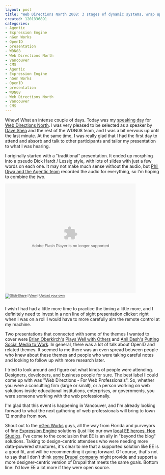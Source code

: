 ```yaml
--- 
layout: post
title: "Web Directions North 2008: 3 stages of dynamic systems, wrap up"
created: 1201836891
categories: 
- Agentic
- Expression Engine
- nGen Works
- OpenID
- presentation
- WDN08
- Web Directions North
- Vancouver
- CMS
- Agentic
- Expression Engine
- nGen Works
- OpenID
- presentation
- WDN08
- Web Directions North
- Vancouver
- CMS
---
```

<p>Whew! What an intense couple of days. Today was my <a href="http://bmannconsulting.com/blog/bmann/speaking-web-directions-north-08-three-stages-content-management">speaking day</a> for <a href="http://north.webdirections.org/">Web Directions North</a>. I was very pleased to be selected as a speaker by <a href="http://mezzoblue.com">Dave Shea</a> and the rest of the WDN08 team, and I was a bit nervous up until the last minute. At the same time, I was really glad that I had the first day to attend and absorb and talk to other participants and tailor my presentation to what I was hearing.</p>
<p>I originally started with a "traditional" presentation. It ended up morphing into a pseudo Dick Hardt / Lessig style, with lots of slides with just a few words on each one. It may not make much sense without the audio, but <a href="http://agentic.ca/">Phil Djwa and the Agentic team</a> recorded the audio for everything, so I'm hoping to combine the two.</p>
<div id="__ss_249072" style="width:425px;text-align:left"><object height="355" style="margin:0px" width="425"><param name="movie" value="http://static.slideshare.net/swf/ssplayer2.swf?doc=3stages-wdn08-v3-1201828595461741-4"><param name="allowFullScreen" value="true"><param name="allowScriptAccess" value="always"><embed allowfullscreen="true" allowscriptaccess="always" height="355" src="http://static.slideshare.net/swf/ssplayer2.swf?doc=3stages-wdn08-v3-1201828595461741-4" type="application/x-shockwave-flash" width="425"></object>
	<div style="font-size:11px;font-family:tahoma,arial;height:26px;padding-top:2px;"><a href="http://www.slideshare.net/?src=embed"><img alt="SlideShare" src="http://static.slideshare.net/swf/logo_embd.png" style="border:0px none;margin-bottom:-5px"></a> | <a href="http://www.slideshare.net/bmann/3stages-wdn08-v3?src=embed" title="View '3stages Wdn08 V3' on SlideShare">View</a> | <a href="http://www.slideshare.net/upload?src=embed">Upload your own</a></div>
</div>
<p>I wish I had had a little more time to practice the timing a little more, and I definitely need to invest in a non line of sight presentation clicker: right when I was on a roll I would have to more carefully aim the remote control at my machine.</p>
<p><!--break--></p>
<p>Two presentations that connected with some of the themes I wanted to cover were <a href="http://brianoberkirch.com/">Brian Oberkirch's</a> <a href="http://north08.webdirections.org/schedule/#oberkirch">Plays Well with Others</a> and <a href="http://dashes.com/">Anil Dash's</a> <a href="http://north08.webdirections.org/schedule/#dash">Putting Social Media to Work</a>. In general, there was a lot of talk about OpenID and related themes. It seemed to me there was an even spread between people who knew about these themes and people who were taking careful notes and looking to follow up with more research later.</p>
<p>I tried to look around and figure out what kinds of people were attending. Designers, developers, and business people for sure. The best label I could come up with was "Web Directions - For Web Professionals". So, whether you were a consulting firm (large or small), or a person working on web solutions inside educational institutions, enterprises, or governments, you were someone working with the web professionally.</p>
<p>I'm glad that this event is happening in Vancouver, and I'm already looking forward to what the next gathering of web professionals will bring to town 12 months from now.</p>
<p>Shout out to the <a href="http://www.ngenworks.com/">nGen Works</a> guys, all the way from Florida and purveyors of fine <a href="http://expressionengine.com/">Expression Engine</a> solutions (just like our own <a href="http://www.hopstudios.com/" title="Hop Studios will build you an awesome website using Expression Engine in Vancouver">local EE heroes, Hop Studios</a>. I've come to the conclusion that EE is an ally in "beyond the blog" solutions. Talking to design-centric attendees who were needing more data-powered structures, it's clear to me that a supported solution like EE is a good fit, and will be recommending it going forward. Of course, that's not to say that I don't think <a href="http://www.acquia.com/">some Drupal company</a> might provide and support a more designer-centric version of Drupal that meets the same goals. Bottom line: I'd love EE a lot more if they were open source.</p>
